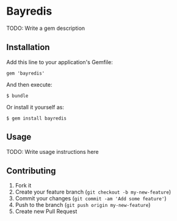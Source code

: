 # Bayredis

TODO: Write a gem description

## Installation

Add this line to your application's Gemfile:

    gem 'bayredis'

And then execute:

    $ bundle

Or install it yourself as:

    $ gem install bayredis

## Usage

TODO: Write usage instructions here

## Contributing

1. Fork it
2. Create your feature branch (`git checkout -b my-new-feature`)
3. Commit your changes (`git commit -am 'Add some feature'`)
4. Push to the branch (`git push origin my-new-feature`)
5. Create new Pull Request
